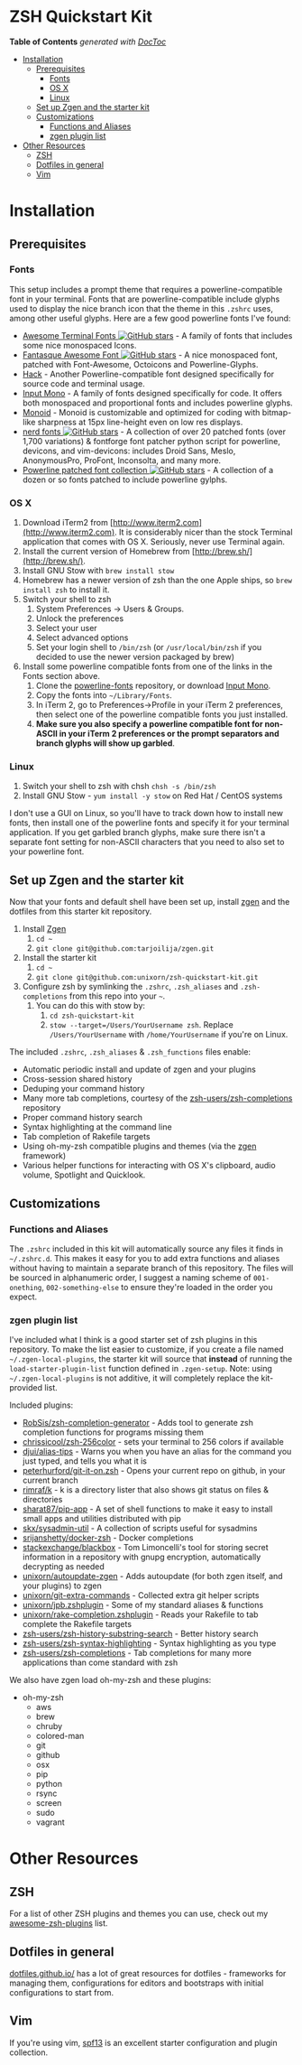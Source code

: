# ZSH Quickstart Kit
<!-- START doctoc generated TOC please keep comment here to allow auto update -->
<!-- DON'T EDIT THIS SECTION, INSTEAD RE-RUN doctoc TO UPDATE -->
**Table of Contents**  *generated with [DocToc](https://github.com/thlorenz/doctoc)*

- [Installation](#installation)
  - [Prerequisites](#prerequisites)
    - [Fonts](#fonts)
    - [OS X](#os-x)
    - [Linux](#linux)
  - [Set up Zgen and the starter kit](#set-up-zgen-and-the-starter-kit)
  - [Customizations](#customizations)
    - [Functions and Aliases](#functions-and-aliases)
    - [zgen plugin list](#zgen-plugin-list)
- [Other Resources](#other-resources)
  - [ZSH](#zsh)
  - [Dotfiles in general](#dotfiles-in-general)
  - [Vim](#vim)

<!-- END doctoc generated TOC please keep comment here to allow auto update -->

# Installation

## Prerequisites

### Fonts

This setup includes a prompt theme that requires a powerline-compatible font in your terminal. Fonts that are powerline-compatible include glyphs used to display the nice branch icon that the theme in this `.zshrc` uses, among other useful glyphs. Here are a few good powerline fonts I've found:

* [Awesome Terminal Fonts ![GitHub stars](https://img.shields.io/github/stars/gabrielelana/awesome-terminal-fonts.svg)](https://github.com/gabrielelana/awesome-terminal-fonts) - A family of fonts that includes some nice monospaced Icons.
* [Fantasque Awesome Font ![GitHub stars](https://img.shields.io/github/stars/ztomer/fantasque_awesome_powerline.svg)](https://github.com/ztomer/fantasque_awesome_powerline) - A nice monospaced font, patched with Font-Awesome, Octoicons and Powerline-Glyphs.
* [Hack](http://sourcefoundry.org/hack/) - Another Powerline-compatible font designed specifically for source code and terminal usage.
* [Input Mono](http://input.fontbureau.com/) - A family of fonts designed specifically for code. It offers both monospaced and proportional fonts and includes powerline glyphs.
* [Monoid](http://larsenwork.com/monoid/) - Monoid is customizable and optimized for coding with bitmap-like sharpness at 15px line-height even on low res displays.
* [nerd fonts ![GitHub stars](https://img.shields.io/github/stars/ryanoasis/nerd-fonts.svg)](https://github.com/ryanoasis/nerd-fonts) - A collection of over 20 patched fonts (over 1,700 variations) & fontforge font patcher python script for powerline, devicons, and vim-devicons: includes Droid Sans, Meslo, AnonymousPro, ProFont, Inconsolta, and many more.
* [Powerline patched font collection ![GitHub stars](https://img.shields.io/github/stars/powerline/fonts.svg)](https://github.com/powerline/fonts) - A collection of a dozen or so fonts patched to include powerline gylphs.

### OS X

1. Download iTerm2 from [http://www.iterm2.com](http://www.iterm2.com). It is considerably nicer than the stock Terminal application that comes with OS X. Seriously, never use Terminal again.
2. Install the current version of Homebrew from [http://brew.sh/](http://brew.sh/).
3. Install GNU Stow with `brew install stow`
4. Homebrew has a newer version of zsh than the one Apple ships, so `brew install zsh` to install it.
5. Switch your shell to zsh
    1. System Preferences -> Users & Groups.
    2. Unlock the preferences
    3. Select your user
    4. Select advanced options
    5. Set your login shell to `/bin/zsh` (or `/usr/local/bin/zsh` if you decided to use the newer version packaged by brew)
6. Install some powerline compatible fonts from one of the links in the Fonts section above.
    1. Clone the [powerline-fonts](https://github.com/Lokaltog/powerline-fonts) repository, or download [Input Mono](http://input.fontbureau.com/).
    2. Copy the fonts into `~/Library/Fonts`.
    3. In iTerm 2, go to Preferences->Profile in your iTerm 2 preferences, then select one of the powerline compatible fonts you just installed.
    4. **Make sure you also specify a powerline compatible font for non-ASCII in your iTerm 2 preferences or the prompt separators and branch glyphs will show up garbled**.

### Linux

1. Switch your shell to zsh with chsh `chsh -s /bin/zsh`
2. Install GNU Stow - `yum install -y stow` on Red Hat / CentOS systems

I don't use a GUI on Linux, so you'll have to track down how to install new fonts, then install one of the powerline fonts and specify it for your terminal application. If you get garbled branch glyphs, make sure there isn't a separate font setting for non-ASCII characters that you need to also set to your powerline font.

## Set up Zgen and the starter kit

Now that your fonts and default shell have been set up, install [zgen](https://github.com/tarjoilija/zgen) and the dotfiles from this starter kit repository.

1. Install [Zgen](https://github.com/tarjoilija/zgen)
    1. `cd ~`
    2. `git clone git@github.com:tarjoilija/zgen.git`
2. Install the starter kit
    1. `cd ~`
    2. `git clone git@github.com:unixorn/zsh-quickstart-kit.git`
3. Configure zsh by symlinking the `.zshrc`, `.zsh_aliases` and `.zsh-completions` from this repo into your `~`.
    1. You can do this with stow by:
        1. `cd zsh-quickstart-kit`
        2. `stow --target=/Users/YourUsername zsh`. Replace `/Users/YourUsername` with `/home/YourUsername` if you're on Linux.

The included `.zshrc`, `.zsh_aliases` & `.zsh_functions` files enable:

* Automatic periodic install and update of zgen and your plugins
* Cross-session shared history
* Deduping your command history
* Many more tab completions, courtesy of the [zsh-users/zsh-completions](https://github.com/zsh-users/zsh-completions) repository
* Proper command history search
* Syntax highlighting at the command line
* Tab completion of Rakefile targets
* Using oh-my-zsh compatible plugins and themes (via the [zgen](https://github.com/tarjoilija/zgen) framework)
* Various helper functions for interacting with OS X's clipboard, audio volume, Spotlight and Quicklook.

## Customizations

### Functions and Aliases

The `.zshrc` included in this kit will automatically source any files it finds in `~/.zshrc.d`. This makes it easy for you to add extra functions and aliases without having to maintain a separate branch of this repository. The files will be sourced in alphanumeric order, I suggest a naming scheme of `001-onething`, `002-something-else` to ensure they're loaded in the order you expect.

### zgen plugin list

I've included what I think is a good starter set of zsh plugins in this repository. To make the list easier to customize, if you create a file named `~/.zgen-local-plugins`, the starter kit will source that **instead** of running the `load-starter-plugin-list` function defined in `.zgen-setup`. Note: using `~/.zgen-local-plugins` is not additive, it will completely replace the kit-provided list.

Included plugins:
* [RobSis/zsh-completion-generator](https://github.com/RobSis/zsh-completion-generator) - Adds tool to generate zsh completion functions for programs missing them
* [chrissicool/zsh-256color](https://github.com/chrissicool/zsh-256color) - sets your terminal to 256 colors if available
* [djui/alias-tips](https://github.com/djui/alias-tips) - Warns you when you have an alias for the command you just typed, and tells you what it is
* [peterhurford/git-it-on.zsh](https://github.com/peterhurford/git-it-on.zsh) - Opens your current repo on github, in your current branch
* [rimraf/k](https://github.com/rimraf/k) - k is a directory lister that also shows git status on files & directories
* [sharat87/pip-app](https://github.com/sharat87/pip-app) - A set of shell functions to make it easy to install small apps and utilities distributed with pip
* [skx/sysadmin-util](https://github.com/skx/sysadmin-util) - A collection of scripts useful for sysadmins
* [srijanshetty/docker-zsh](https://github.com/srijanshetty/docker-zsh) - Docker completions
* [stackexchange/blackbox](https://github.com/stackexchange/blackbox) - Tom Limoncelli's tool for storing secret information in a repository with gnupg encryption, automatically decrypting as needed
* [unixorn/autoupdate-zgen](https://github.com/unixorn/autoupdate-zgen) - Adds autoupdate (for both zgen itself, and your plugins) to zgen
* [unixorn/git-extra-commands](https://github.com/unixorn/git-extra-commands) - Collected extra git helper scripts
* [unixorn/jpb.zshplugin](https://github.com/unixorn/jpb.zshplugin) - Some of my standard aliases & functions
* [unixorn/rake-completion.zshplugin](https://github.com/unixorn/rake-completion.zshplugin) - Reads your Rakefile to tab complete the Rakefile targets
* [zsh-users/zsh-history-substring-search](https://github.com/zsh-users/zsh-history-substring-search) - Better history search
* [zsh-users/zsh-syntax-highlighting](https://github.com/zsh-users/zsh-syntax-highlighting) - Syntax highlighting as you type
* [zsh-users/zsh-completions](https://github.com/zsh-users/zsh-completions) - Tab completions for many more applications than come standard with zsh

We also have zgen load oh-my-zsh and these plugins:
* oh-my-zsh
    * aws
    * brew
    * chruby
    * colored-man
    * git
    * github
    * osx
    * pip
    * python
    * rsync
    * screen
    * sudo
    * vagrant

# Other Resources

## ZSH

For a list of other ZSH plugins and themes you can use, check out my [awesome-zsh-plugins](https://github.com/unixorn/awesome-zsh-plugins) list.

## Dotfiles in general

[dotfiles.github.io/](https://dotfiles.github.io/) has a lot of great resources for dotfiles - frameworks for managing them, configurations for editors and bootstraps with initial configurations to start from.

## Vim

If you're using vim, [spf13](http://vim.spf13.com/) is an excellent starter configuration and plugin collection.

